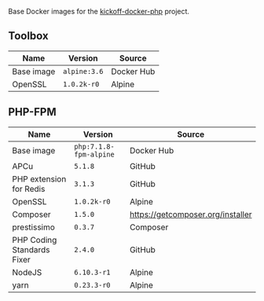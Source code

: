 Base Docker images for the [kickoff-docker-php](https://github.com/thecodingmachine/kickoff-docker-php/) project.

## Toolbox

| Name       | Version                                        | Source     |
|------------|------------------------------------------------|------------|
| Base image | `alpine:3.6`                                   | Docker Hub |
| OpenSSL    | `1.0.2k-r0` | Alpine     |

## PHP-FPM

| Name                       | Version                                             | Source                            |
|----------------------------|-----------------------------------------------------|-----------------------------------|
| Base image                 | `php:7.1.8-fpm-alpine`                     | Docker Hub                        |
| APCu                       | `5.1.8`         | GitHub                            |
| PHP extension for Redis    | `3.1.3`     | GitHub                            |
| OpenSSL                    | `1.0.2k-r0`      | Alpine                            |
| Composer                   | `1.5.0`     | https://getcomposer.org/installer |
| prestissimo                | `0.3.7`  | Composer                          |
| PHP Coding Standards Fixer | `2.4.0` | GitHub                            |
| NodeJS                     | `6.10.3-r1`         | Alpine                            |
| yarn                       | `0.23.3-r0`         | Alpine                            |
